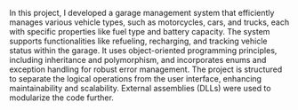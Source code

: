 In this project, I developed a garage management system that efficiently manages various vehicle types, such as motorcycles, cars, and trucks, each with specific properties like fuel type and battery capacity. The system supports functionalities like refueling, recharging, and tracking vehicle status within the garage. It uses object-oriented programming principles, including inheritance and polymorphism, and incorporates enums and exception handling for robust error management. The project is structured to separate the logical operations from the user interface, enhancing maintainability and scalability. External assemblies (DLLs) were used to modularize the code further.
